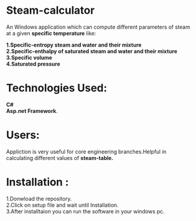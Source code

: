 
# Steam-calculator 
   An Windows application which can compute different parameters of steam at a given <b>specific temperature</b> like:
   
<b>   1.Specific-entropy steam and water and their mixture  </b> </br>
<b>   2.Specific-enthalpy of saturated steam and water and their mixture</b> </br>
<b>   3.Specific volume </b> </br>
<b>   4.Saturated pressure</b> 
   
# Technologies Used:
   <b>C#</b></br>
   <b>Asp.net Framework</b>.
   
# Users: 
   Appliction is very useful for core engineering branches.Helpful in calculating different values of <b>steam-table.</b>
  
# Installation :
  1.Donwload the repository.</br>
  2.Click on setup file and wait until Installation.</br>
  3.After installtaion you can run the software in your windows pc.
  
  
